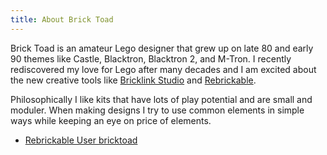```yaml
---
title: About Brick Toad
---
```


Brick Toad is an amateur Lego designer that grew up on late 80 and early 90 themes like Castle, Blacktron, Blacktron 2, and M-Tron. I recently rediscovered my love for Lego after many decades and I am excited about the new creative tools like [Bricklink Studio](https://www.bricklink.com/v3/studio/download.page) and [Rebrickable](https://rebrickable.com/).

Philosophically I like kits that have lots of play potential and are small and moduler. When making designs I try to use common elements in simple ways while keeping an eye on price of elements.


- [Rebrickable User bricktoad](http://rebrickable.com/users/bricktoad/)
